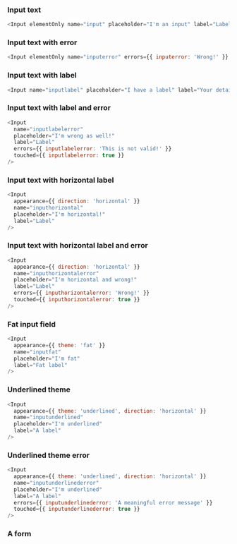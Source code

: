 ### Input text

```js
<Input elementOnly name="input" placeholder="I'm an input" label="Label" />
```

### Input text with error

```js
<Input elementOnly name="inputerror" errors={{ inputerror: 'Wrong!' }} touched={{ inputerror: true }} placeholder="Hover over me to see error" label="Label" />
```

### Input text with label

```js
<Input name="inputlabel" placeholder="I have a label" label="Your details" />
```

### Input text with label and error

```js
<Input
  name="inputlabelerror"
  placeholder="I'm wrong as well!"
  label="Label"
  errors={{ inputlabelerror: 'This is not valid!' }}
  touched={{ inputlabelerror: true }}
/>
```

### Input text with horizontal label

```js
<Input
  appearance={{ direction: 'horizontal' }}
  name="inputhorizontal"
  placeholder="I'm horizontal!"
  label="Label"
/>
```

### Input text with horizontal label and error

```js
<Input
  appearance={{ direction: 'horizontal' }}
  name="inputhorizontalerror"
  placeholder="I'm horizontal and wrong!"
  label="Label"
  errors={{ inputhorizontalerror: 'Wrong!' }}
  touched={{ inputhorizontalerror: true }}
/>
```

### Fat input field

```js
<Input
  appearance={{ theme: 'fat' }}
  name="inputfat"
  placeholder="I'm fat"
  label="Fat label"
/>
```

### Underlined theme

```js
<Input
  appearance={{ theme: 'underlined', direction: 'horizontal' }}
  name="inputunderlined"
  placeholder="I'm underlined"
  label="A label"
/>
```

### Underlined theme error

```js
<Input
  appearance={{ theme: 'underlined', direction: 'horizontal' }}
  name="inputunderlinederror"
  placeholder="I'm underlined"
  label="A label"
  errors={{ inputunderlinederror: 'A meaningful error message' }}
  touched={{ inputunderlinederror: true }}
/>
```

### A form
